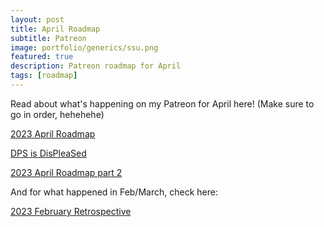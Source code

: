 ```yaml
---
layout: post
title: April Roadmap
subtitle: Patreon
image: portfolio/generics/ssu.png
featured: true
description: Patreon roadmap for April
tags: [roadmap]
---
```


Read about what's happening on my Patreon for April here! (Make sure to go in order, hehehehe)

[2023 April Roadmap](https://www.patreon.com/posts/2023-april-80864332)

[DPS is DisPleaSed](https://www.patreon.com/posts/dps-is-80864911)

[2023 April Roadmap part 2](https://www.patreon.com/posts/2023-april-80911931)

And for what happened in Feb/March, check here:

[2023 February Retrospective](https://www.patreon.com/posts/2023-february-80803540)
